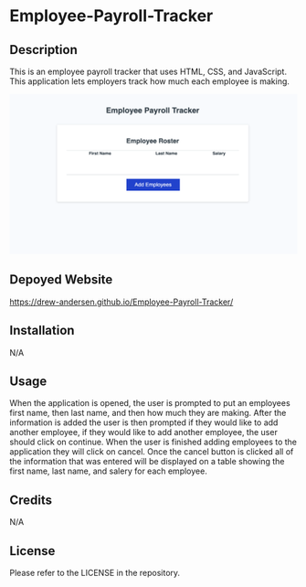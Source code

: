 # Employee-Payroll-Tracker

## Description

This is an employee payroll tracker that uses HTML, CSS, and JavaScript. This application lets employers track how much each employee is making.

![alt text](<Employee Payroll Tracker.png>)

## Depoyed Website
https://drew-andersen.github.io/Employee-Payroll-Tracker/

## Installation

N/A

## Usage

When the application is opened, the user is prompted to put an employees first name, then last name, and then how much they are making. After the information is added the user is then prompted if they would like to add another employee, if they would like to add another employee, the user should click on continue. When the user is finished adding employees to the application they will click on cancel. Once the cancel button is clicked all of the information that was entered will be displayed on a table showing the first name, last name, and salery for each employee.

## Credits

N/A

## License

Please refer to the LICENSE in the repository.
